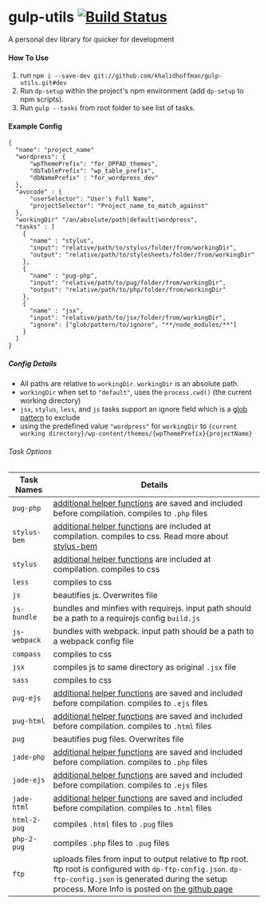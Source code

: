 # gulp-utils [![Build Status](https://travis-ci.org/khalidhoffman/gulp-utils.svg?branch=master)](https://travis-ci.org/khalidhoffman/gulp-utils)
A personal dev library for quicker for development

#### How To Use
1. run `npm i --save-dev git://github.com/khalidhoffman/gulp-utils.git#dev`
2. Run `dp-setup` within the project's npm environment (add `dp-setup` to npm scripts).
3. Run `gulp --tasks` from root folder to see list of tasks.
 
#### Example Config
```
{
  "name": "project_name"
  "wordpress": {
      "wpThemePrefix": "for_DPPAD_themes",
      "dbTablePrefix": "wp_table_prefix",
      "dbNamePrefix" : "for_wordpress_dev"
  },
  "avocode" : {
      "userSelector": "User's Full Name",
      "projectSelector": "Project_name_to_match_against"
  },
  "workingDir" "/an/absolute/path|default|wordpress",
  "tasks" : [
    {
      "name" : "stylus",
      "input": "relative/path/to/stylus/folder/from/workingDir",
      "output": "relative/path/to/stylesheets/folder/from/workingDir"
    },
    {
      "name" : "pug-php",
      "input": "relative/path/to/pug/folder/from/workingDir",
      "output": "relative/path/to/php/folder/from/workingDir"
    },
    {
      "name" : "jsx",
      "input": "relative/path/to/jsx/folder/from/workingDir",
      "ignore": ["glob/pattern/to/ignore", "**/node_modules/**"]
    }
  ]
}
```
 

##### Config Details
* All paths are relative to `workingDir`. `workingDir` is an absolute path.
* `workingDir` when set to `"default"`, uses the `process.cwd()` (the current working directory)
* `jsx`, `stylus`, `less`, and `js` tasks support an ignore field which is a [glob pattern](https://github.com/isaacs/node-glob#glob-primer) to exclude
* using the predefined value `"wordpress"` for `workingDir`  to `{current working directory}/wp-content/themes/{wpThemePrefix}{projectName}`

###### Task Options

Task Names    | Details
--------------|---------
`pug-php`     | [additional helper functions](lib/pug/helpers/_functions.pug) are saved  and included before compilation. compiles to `.php` files
`stylus-bem`  | [additional helper functions](lib/stylus/lib/stylus/) are included at compilation. compiles to css. Read more about [stylus-bem](https://github.com/khaliddpdev/stylus-bem)
`stylus`      | [additional helper functions](lib/stylus/lib/stylus/) are included at compilation. compiles to css
`less`        | compiles to css
`js`          | beautifies js. Overwrites file
`js-bundle`   | bundles and minfies with requirejs. input path should be a path to a requirejs config `build.js`
`js-webpack`  | bundles with webpack. input path should be a path to a webpack config file
`compass`     | compiles to css
`jsx`         | compiles js to same directory as original `.jsx` file
`sass`        | compiles to css
`pug-ejs`     | [additional helper functions](lib/pug/helpers/_functions.pug) are saved  and included before compilation. compiles to `.ejs` files
`pug-html`    | [additional helper functions](lib/pug/helpers/_functions.pug) are saved  and included before compilation. compiles to `.html` files
`pug`         | beautifies pug files. Overwrites file
`jade-php`    | [additional helper functions](lib/jade/helpers/_functions.jade) are saved  and included before compilation. compiles to `.php` files
`jade-ejs`    | [additional helper functions](lib/jade/helpers/_functions.jade) are saved  and included before compilation. compiles to `.ejs` files
`jade-html`   | [additional helper functions](lib/jade/helpers/_functions.jade) are saved  and included before compilation. compiles to `.html` files
`html-2-pug`  | compiles `.html` files to `.pug` files
`php-2-pug`   | compiles `.php` files to `.pug` files
`ftp`         | uploads files from input to output relative to ftp root. ftp root is configured with `dp-ftp-config.json`. `dp-ftp-config.json` is generated during the setup process. More Info is posted on [the github page](https://github.com/khalidhoffman/ftp-sync)
